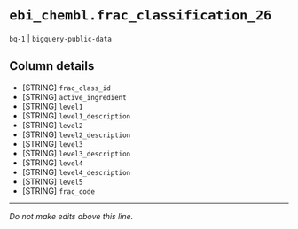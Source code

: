 # `ebi_chembl.frac_classification_26`
`bq-1` | `bigquery-public-data`

## Column details
* [STRING]    `frac_class_id`
* [STRING]    `active_ingredient`
* [STRING]    `level1`
* [STRING]    `level1_description`
* [STRING]    `level2`
* [STRING]    `level2_description`
* [STRING]    `level3`
* [STRING]    `level3_description`
* [STRING]    `level4`
* [STRING]    `level4_description`
* [STRING]    `level5`
* [STRING]    `frac_code`

-------------------------------------------------------------------------------
*Do not make edits above this line.*

